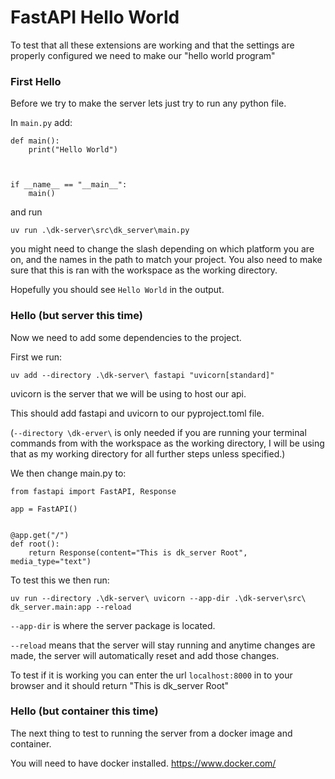 # FastAPI Hello World

To test that all these extensions are working and that the settings are properly configured we need to make our "hello world program"

### First Hello

Before we try to make the server lets just try to run any python file.

In `main.py` add:

```
def main():
	print("Hello World")



if __name__ == "__main__":
	main()
```

and run 

```
uv run .\dk-server\src\dk_server\main.py
```

you might need to change the slash depending on which platform you are on, and the names in the path to match your project.  You also need to make sure that this is ran with the workspace as the working directory.

Hopefully you should see `Hello World` in the output.

### Hello (but server this time)

Now we need to add some dependencies to the project.

First we run:

```
uv add --directory .\dk-server\ fastapi "uvicorn[standard]"
```

uvicorn is the server that we will be using to host our api.

This should add fastapi and uvicorn to our pyproject.toml file.

(`--directory \dk-erver\` is only needed if you are running your terminal commands from with the workspace as the working directory, I will be using that as my working directory for all further steps unless specified.)

We then change main.py to:

```
from fastapi import FastAPI, Response

app = FastAPI()


@app.get("/")
def root():
	return Response(content="This is dk_server Root", media_type="text")

```


To test this we then run:

```
uv run --directory .\dk-server\ uvicorn --app-dir .\dk-server\src\ dk_server.main:app --reload
```

`--app-dir` is where the server package is located.

`--reload` means that the server will stay running and anytime changes are made, the server will automatically reset and add those changes.

To test if it is working you can enter the url `localhost:8000` in to your browser and it should return "This is dk_server Root"

### Hello (but container this time)

The next thing to test to running the server from a docker image and container.

You will need to have docker installed. https://www.docker.com/

